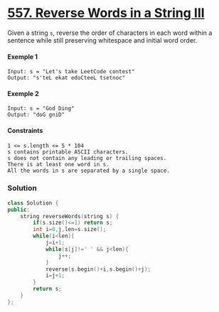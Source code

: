 # [557. Reverse Words in a String III](https://leetcode.com/problems/reverse-words-in-a-string-iii/)

Given a string `s`, reverse the order of characters in each word within a sentence while still preserving whitespace and initial word order.

#### Exemple 1

```
Input: s = "Let's take LeetCode contest"
Output: "s'teL ekat edoCteeL tsetnoc"
```

#### Exemple 2

```
Input: s = "God Ding"
Output: "doG gniD"
```

#### Constraints

```
1 <= s.length <= 5 * 104
s contains printable ASCII characters.
s does not contain any leading or trailing spaces.
There is at least one word in s.
All the words in s are separated by a single space.
```

### Solution

```cpp
class Solution {
public:
    string reverseWords(string s) {
        if(s.size()<=1) return s;
        int i=0,j,len=s.size();
        while(i<len){
            j=i+1;
            while(s[j]!=' ' && j<len){
                j++;
            }
            reverse(s.begin()+i,s.begin()+j);
            i=j+1;
        }
        return s;
    }
};
```
